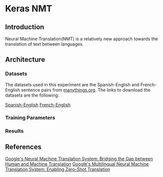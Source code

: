 # Keras NMT

## Introduction
Neural Machine Translation(NMT) is a relatively new approach towards the translation of text between languages.  


## Architecture

### Datasets
The datasets used in this experiment are the Spanish-English and French-English sentence pairs from [manythings.org](manythings.org). The links to download the datasets are the following:  

[Spanish-English](http://www.manythings.org/anki/spa-eng.zip)
[French-English](http://www.manythings.org/anki/fra-eng.zip)

### Training Parameters


### Results


## References
[Google's Neural Machine Translation System: Bridging the Gap between Human and Machine Translation](https://arxiv.org/abs/1609.08144)
[Google's Multilingual Neural Machine Translation System: Enabling Zero-Shot Translation](https://arxiv.org/abs/1611.04558)